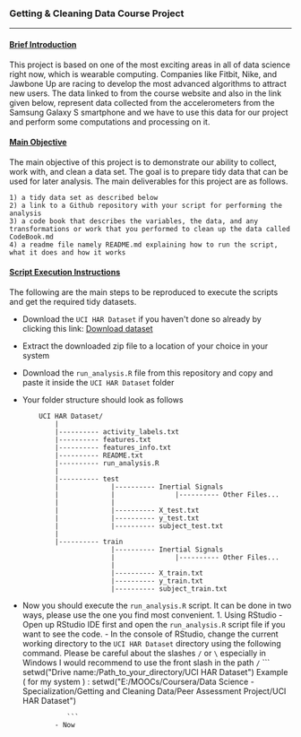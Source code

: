 ### Getting & Cleaning Data Course Project
-------------------------------------------

#### <ins>Brief Introduction</ins>

This project is based on one of the most exciting areas in all of data science right now, which is wearable computing. Companies like Fitbit, Nike, and Jawbone Up are racing to develop the most advanced algorithms to attract new users. The data linked to from the course website and also in the link given below, represent data collected from the accelerometers from the Samsung Galaxy S smartphone and we have to use this data for our project and perform some computations and processing on it.

#### <ins>Main Objective</ins>

The main objective of this project is to demonstrate our ability to collect, work with, and clean a data set. The goal is to prepare tidy data that can be used for later analysis. The main deliverables for this project are as follows.

	1) a tidy data set as described below
	2) a link to a Github repository with your script for performing the analysis
	3) a code book that describes the variables, the data, and any transformations or work that you performed to clean up the data called CodeBook.md
	4) a readme file namely README.md explaining how to run the script, what it does and how it works

#### <ins>Script Execution Instructions</ins>

The following are the main steps to be reproduced to execute the scripts and get the required tidy datasets.

 - Download the `UCI HAR Dataset` if you haven't done so already by clicking this link: [Download dataset](https://d396qusza40orc.cloudfront.net/getdata%2Fprojectfiles%2FUCI%20HAR%20Dataset.zip)
 - Extract the downloaded zip file to a location of your choice in your system 
 - Download the `run_analysis.R` file from this repository and copy and paste it inside the `UCI HAR Dataset` folder
 - Your folder structure should look as follows
 	```	
		UCI HAR Dataset/                                                                                  
   			|                                                                                               
   			|---------- activity_labels.txt                                                                 
   			|---------- features.txt                                                                        
   			|---------- features_info.txt                                                                  
   			|---------- README.txt                                                                  
   			|---------- run_analysis.R                                                                    
   			|                                                                                             
   			|---------- test                                                                                
   			|             |---------- Inertial Signals                                             
   			|             |               |---------- Other Files...                               
            |             |                                                   
   			|             |---------- X_test.txt                                                   
   			|             |---------- y_test.txt                                                  
   			|             |---------- subject_test.txt                                            
   			|                                                                                     
   			|---------- train                                                                      
   			              |---------- Inertial Signals                                            
   			              |               |---------- Other Files...                            
   			              |                                                                       
   			              |---------- X_train.txt                                                
   			              |---------- y_train.txt                                                 
   			              |---------- subject_train.txt  

    ``` 
 - Now you should execute the `run_analysis.R` script. It can be done in two ways, please use the one you find most convenient.
         1. Using RStudio
               - Open up RStudio IDE first and open the `run_analysis.R` script file if you want to see the code.
               - In the console of RStudio, change the current working directory to the `UCI HAR Dataset` directory using the following command.
                 Please be careful about the slashes `/` or `\` especially in Windows I would recommend to use the front slash in the path `/`
                  ```
                  setwd("Drive name:/Path_to_your_directory/UCI HAR Dataset")
                  Example ( for my system ) : setwd("E:/MOOCs/Coursera/Data Science - Specialization/Getting and Cleaning Data/Peer Assessment Project/UCI HAR Dataset")

                  ```
               - Now 
